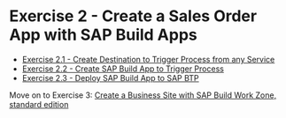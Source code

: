 # Exercise 2 - Create a Sales Order App with SAP Build Apps
- [Exercise 2.1 - Create Destination to Trigger Process from any Service](/exercises/2_Build_Apps/1_spa-create-service-instance-destination/spa-create-service-instance-destination.md)
- [Exercise 2.2 - Create SAP Build App to Trigger Process](/exercises/2_Build_Apps/2_build-apps-workflow-trigger/build-apps-workflow-trigger.md)
- [Exercise 2.3 - Deploy SAP Build App to SAP BTP](/exercises/2_Build_Apps/3_build-apps-deploy/build-apps-deply.md)

Move on to Exercise 3: [Create a Business Site with SAP Build Work Zone, standard edition](/exercises/3_Build_Work_Zone/README.md)